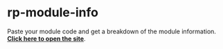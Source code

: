 # rp-module-info
Paste your module code and get a breakdown of the module information.
**[Click here to open the site](https://yjjcoolcool.github.io/rp-module-info/)**.

